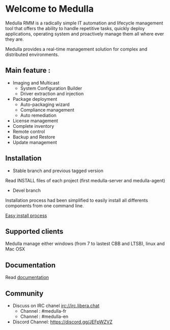 # Welcome to Medulla

Medulla RMM is a radically simple IT automation and lifecycle management tool that offers the ability to handle repetitive tasks, quickly deploy applications, operating system and proactively manage them all where ever they are. 

Medulla provides a real-time management solution for complex and distributed environments.

## Main feature :

* Imaging and Multicast
  * System Configuration Builder
  * Driver extraction and injection
* Package deployment
  * Auto-packaging wizard
  * Compliance management
  * Auto remediation
* License management
* Complete inventory
* Remote control
* Backup and Restore
* Update management

## Installation

* Stable branch and previous tagged version

Read INSTALL files of each project (first medulla-server and medulla-agent) 

* Devel branch

Installation process had been simplified to easily install all differents components from one command line.

[Easy install process](https://github.com/medulla-tech/integration/tree/main/ansible)


## Supported clients

Medulla manage either windows (from 7 to lastest CBB and LTSB), linux and Mac OSX 

## Documentation

Read [documentation](https://medulla-tech.readthedocs.io/en/latest/) 


## Community

* Discuss on IRC chanel [irc://irc.libera.chat](https://web.libera.chat/)
  * Channel : #medulla-fr
  * Channel : #medulla-en
* Discord Channel: https://discord.gg/JEFpWZVZ

